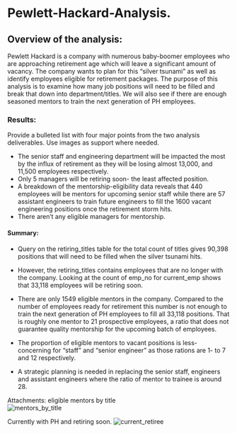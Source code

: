 # Pewlett-Hackard-Analysis.
## Overview of the analysis: 
Pewlett Hackard is a company with numerous baby-boomer employees who are approaching retirement age which will leave a significant amount of vacancy. The company wants to plan for this “silver tsunami” as well as identify employees eligible for retirement packages. The purpose of this analysis is to examine how many job positions will need to be filled and break that down into department/titles. We will also see if there are enough seasoned mentors to train the next generation of PH employees. 
### Results:
 Provide a bulleted list with four major points from the two analysis deliverables. Use images as support where needed.
-	The senior staff and engineering department will be impacted the most by the influx of retirement as they will be losing almost 13,000, and 11,500 employees respectively.
-	Only 5 managers will be retiring soon- the least affected position. 
-	A breakdown of the mentorship-eligibility data reveals that 440 employees will be mentors for upcoming senior staff while there are 57 assistant engineers to train future engineers to fill the 1600 vacant engineering positions once the retirement storm hits. 
-	There aren’t any eligible managers for mentorship.

#### Summary: 
-	Query on the retiring_titles table for the total count of titles gives 90,398 positions that will need to be filled when the silver tsunami hits.
-	However, the retiring_titles contains employees that are no longer with the company. Looking at the count of emp_no for current_emp shows that 33,118 employees will be retiring soon.  
 
-	There are only 1549 eligible mentors in the company. Compared to the number of employees ready for retirement this number is not enough to train the next generation of PH employees to fill all 33,118 positions. That is roughly one mentor to 21 prospective employees, a ratio that does not guarantee quality mentorship for the upcoming batch of employees. 
-	The proportion of eligible mentors to vacant positions is less-concerning for “staff” and “senior engineer” as those rations are 1- to 7 and 12 respectively. 
-	A strategic planning is needed in replacing the senior staff, engineers and assistant engineers where the ratio of mentor to trainee is around 28. 

Attachments:
 eligible mentors by title 		                           
 ![mentors_by_title](https://user-images.githubusercontent.com/92958091/144796309-4600023a-47fc-48af-bdad-b39b24210f42.png)
 
 Currently with PH and retiring soon.
![current_retiree](https://user-images.githubusercontent.com/92958091/144796343-caf3d0a6-7356-4d54-8287-346461183e14.png)
